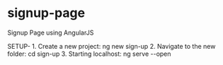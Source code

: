 # signup-page
Signup Page using AngularJS

SETUP- 1. Create a new project: ng new sign-up
       2. Navigate to the new folder: cd sign-up
       3. Starting localhost: ng serve --open
